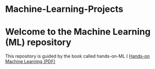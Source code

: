 # Machine-Learning-Projects

# Welcome to the Machine Learning (ML) repository
This repository is guided by the book called hands-on-ML ( [Hands-on Machine Learning (PDF)](https://www.bing.com/search?pglt=41&q=Hands-on-Machine-Learning+(1).pdf&cvid=968805ac36bf47619def6f98aa92e581&gs_lcrp=EgZjaHJvbWUyBggAEEUYOTIGCAEQRRg8MgYIAhBFGDzSAQgyMDA3ajBqMagCALACAA&FORM=ANNTA1&ucpdpc=UCPD&adppc=EDGEESS&PC=DCTS)
